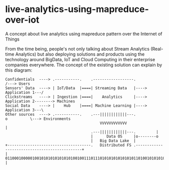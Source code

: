 # live-analytics-using-mapreduce-over-iot
A concept about live analytics using mapreduce pattern over the Internet of Things

From the time being, people's not only talking about Stream Analytics (Real-time Analytics) but also deploying solutions and products using the technology around BigData, IoT and Cloud Computing in their enterprise companies everywhere. The concept of the existing solution can explain by this diagram:
```
Confidentials  ----> .-----------.    .------------------.                       /---> Users
Sensors' Data  ----> | IoT/Data  |====| Streaming Data   |----> Application 1---/
Clickstreams   ----> | Ingestion |====|    Analytics     |----> Application 2--------> Machines
Social Data    ----> |    Hub    |====| Machine Learning |----> Application 3---\
Other sources  ----> .-----------.    .---||||||||||||---.            o          \---> Environments  
                                          VVVVVVVVVVVV                |
                                      .---||||||||||||---.         |
                                      |      Data OS     |o--------o
                                      |   Big Data Lake  |
+-------------------------------------.   Distributed FS .----------------------------------------------+
| 01100010000010010101010101010100100111011101010101010101011010010101010101010101001010111111000001010 |
```
